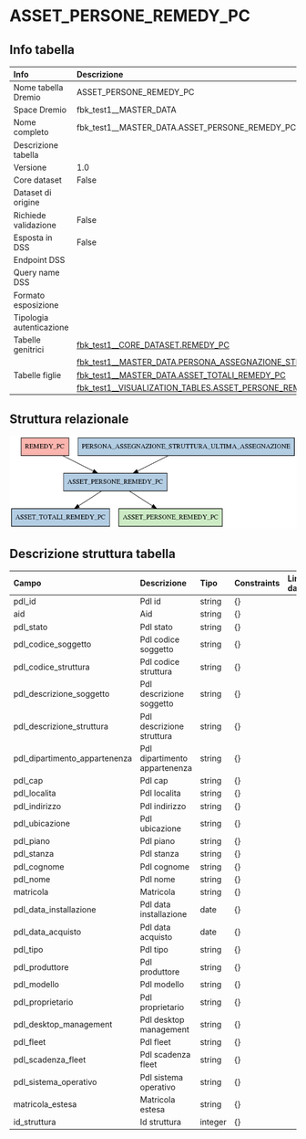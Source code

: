 # ASSET_PERSONE_REMEDY_PC

## Info tabella

| Info                     | Descrizione                                                                                                                                                         |
|:-------------------------|:--------------------------------------------------------------------------------------------------------------------------------------------------------------------|
| Nome tabella Dremio      | ASSET_PERSONE_REMEDY_PC                                                                                                                                             |
| Space Dremio             | fbk_test1__MASTER_DATA                                                                                                                                              |
| Nome completo            | fbk_test1__MASTER_DATA.ASSET_PERSONE_REMEDY_PC                                                                                                                      |
| Descrizione tabella      |                                                                                                                                                                     |
| Versione                 | 1.0                                                                                                                                                                 |
| Core dataset             | False                                                                                                                                                               |
| Dataset di origine       |                                                                                                                                                                     |
| Richiede validazione     | False                                                                                                                                                               |
| Esposta in DSS           | False                                                                                                                                                               |
| Endpoint DSS             |                                                                                                                                                                     |
| Query name DSS           |                                                                                                                                                                     |
| Formato esposizione      |                                                                                                                                                                     |
| Tipologia autenticazione |                                                                                                                                                                     |
| Tabelle genitrici        | [fbk_test1__CORE_DATASET.REMEDY_PC](/fbk_test1__CORE_DATASET/REMEDY_PC/markdown.md)                                                                                 |
|                          | [fbk_test1__MASTER_DATA.PERSONA_ASSEGNAZIONE_STRUTTURA_ULTIMA_ASSEGNAZIONE](/fbk_test1__MASTER_DATA/PERSONA_ASSEGNAZIONE_STRUTTURA_ULTIMA_ASSEGNAZIONE/markdown.md) |
| Tabelle figlie           | [fbk_test1__MASTER_DATA.ASSET_TOTALI_REMEDY_PC](/fbk_test1__MASTER_DATA/ASSET_TOTALI_REMEDY_PC/markdown.md)                                                         |
|                          | [fbk_test1__VISUALIZATION_TABLES.ASSET_PERSONE_REMEDY_PC](/fbk_test1__VISUALIZATION_TABLES/ASSET_PERSONE_REMEDY_PC/markdown.md)                                     |

## Struttura relazionale

![ASSET_PERSONE_REMEDY_PC](./graph_png.png)

## Descrizione struttura tabella

| Campo                         | Descrizione                   | Tipo    | Constraints   | Linked data   | errors   |
|:------------------------------|:------------------------------|:--------|:--------------|:--------------|:---------|
| pdl_id                        | Pdl id                        | string  | {}            |               | {}       |
| aid                           | Aid                           | string  | {}            |               | {}       |
| pdl_stato                     | Pdl stato                     | string  | {}            |               | {}       |
| pdl_codice_soggetto           | Pdl codice soggetto           | string  | {}            |               | {}       |
| pdl_codice_struttura          | Pdl codice struttura          | string  | {}            |               | {}       |
| pdl_descrizione_soggetto      | Pdl descrizione soggetto      | string  | {}            |               | {}       |
| pdl_descrizione_struttura     | Pdl descrizione struttura     | string  | {}            |               | {}       |
| pdl_dipartimento_appartenenza | Pdl dipartimento appartenenza | string  | {}            |               | {}       |
| pdl_cap                       | Pdl cap                       | string  | {}            |               | {}       |
| pdl_localita                  | Pdl localita                  | string  | {}            |               | {}       |
| pdl_indirizzo                 | Pdl indirizzo                 | string  | {}            |               | {}       |
| pdl_ubicazione                | Pdl ubicazione                | string  | {}            |               | {}       |
| pdl_piano                     | Pdl piano                     | string  | {}            |               | {}       |
| pdl_stanza                    | Pdl stanza                    | string  | {}            |               | {}       |
| pdl_cognome                   | Pdl cognome                   | string  | {}            |               | {}       |
| pdl_nome                      | Pdl nome                      | string  | {}            |               | {}       |
| matricola                     | Matricola                     | string  | {}            |               | {}       |
| pdl_data_installazione        | Pdl data installazione        | date    | {}            |               | {}       |
| pdl_data_acquisto             | Pdl data acquisto             | date    | {}            |               | {}       |
| pdl_tipo                      | Pdl tipo                      | string  | {}            |               | {}       |
| pdl_produttore                | Pdl produttore                | string  | {}            |               | {}       |
| pdl_modello                   | Pdl modello                   | string  | {}            |               | {}       |
| pdl_proprietario              | Pdl proprietario              | string  | {}            |               | {}       |
| pdl_desktop_management        | Pdl desktop management        | string  | {}            |               | {}       |
| pdl_fleet                     | Pdl fleet                     | string  | {}            |               | {}       |
| pdl_scadenza_fleet            | Pdl scadenza fleet            | string  | {}            |               | {}       |
| pdl_sistema_operativo         | Pdl sistema operativo         | string  | {}            |               | {}       |
| matricola_estesa              | Matricola estesa              | string  | {}            |               | {}       |
| id_struttura                  | Id struttura                  | integer | {}            |               | {}       |
